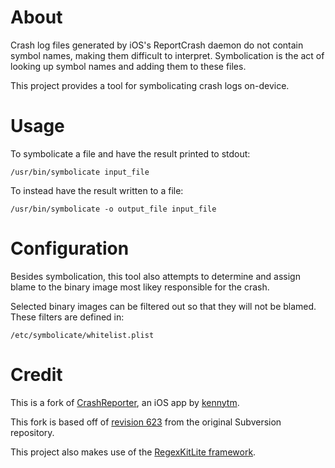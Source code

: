 About
=====

Crash log files generated by iOS's ReportCrash daemon do not contain symbol names, making them difficult to interpret.
Symbolication is the act of looking up symbol names and adding them to these files.

This project provides a tool for symbolicating crash logs on-device.

Usage
=====

To symbolicate a file and have the result printed to stdout:

    /usr/bin/symbolicate input_file

To instead have the result written to a file:

    /usr/bin/symbolicate -o output_file input_file

Configuration
=============

Besides symbolication, this tool also attempts to determine and assign blame to the binary image most likey responsible for the crash.

Selected binary images can be filtered out so that they will not be blamed.
These filters are defined in:

    /etc/symbolicate/whitelist.plist

Credit
=====

This is a fork of [CrashReporter](http://code.google.com/p/networkpx/wiki/Using_CrashReporter), an iOS app by [kennytm](https://github.com/kennytm).

This fork is based off of [revision 623](http://networkpx.googlecode.com/svn/trunk/CrashReporter/?r=623) from the original Subversion repository.

This project also makes use of the [RegexKitLite framework](http://regexkit.sourceforge.net).
